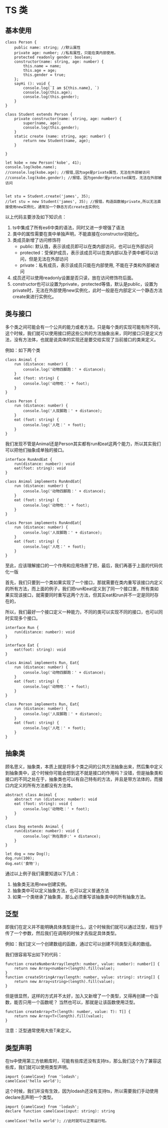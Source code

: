 # TS 类

## 基本使用

```
class Person {
    public name: string; //默认属性
    private age: number; //私有属性，只能在类内部使用，
    protected readonly gender: boolean;
    constructor(name: string, age: number) {
        this.name = name;
        this.age = age;
        this.gender = true;
    };
    sayHi (): void {
        console.log(`I am ${this.name}, `)
        console.log(this.age);
        console.log(this.gender);
    }
}

class Student extends Person {
    private constructor(name: string, age: number) {
        super(name, age);
        console.log(this.gender);
    }
    static create (name: string, age: number) {
        return new Student(name, age);
    }

}

let kobe = new Person('kobe', 41);
console.log(kobe.name);
//console.log(kobe.age); //报错,因为age是private属性，无法在外部被访问
//console.log(kobe.gender); //报错，因为gender是protected属性，无法在外部被访问


let stu = Student.create('james', 35);
//let stu = new Student('james', 35); //报错，构造函数被private,所以无法直接使用new实例化，通常加一个静态方式create去实例化

```

以上代码主要涉及如下知识点：

1. ts中集成了所有es6中类的语法，同时又进一步增强了语法
2. 类中的属性需要在类中单独声明，不能直接在constructor初始化。
3. 类成员新增了访问修饰符
    * public: 默认值，表示该成员即可以在类内部访问，也可以在外部访问
    * protected：受保护成员，表示该成员可以在类内部以及子类中都可以访问，但是无法在外部访问
    * private：私有成员，表示该成员只能在内部使用, 不能在子类和外部被访问
4. 成员还可以使用readonly设置是否只读，放在访问修饰符后面。
5. constructor也可以设置为private，protected等值，默认是public，设置为private时，无法在外部使用new实例化，此时一般是在内部定义一个静态方法create来进行实例化。


## 类与接口
多个类之间可能会有一个公共的能力或者方法，只是每个类的实现可能有所不同，这个时候，我们就可以使用接口把这些公共的方法抽象出来，同时接口只是定义方法，没有方法体，也就是说具体的实现还是要交给实现了当前接口的类来定义。

例如：如下两个类
```
class Animal {
    run (distance: number) {
        console.log('动物四脚跑：' + distance);
    }
    eat (foot: string) {
        console.log('动物吃：' + foot);
    }
}

class Person {
    run (distance: number) {
        console.log('人双脚跑：' + distance);
    }
    eat (foot: string) {
        console.log('人吃：' + foot);
    }
}
```
我们发现不管是Animal还是Person其实都有run和eat这两个能力，所以其实我们可以把他们抽象成单独的接口。

```
interface RunAndEat {
    run(distance: number): void
    eat(foot: string): void
}

class Animal implements RunAndEat{
    run (distance: number) {
        console.log('动物四脚跑：' + distance);
    }
    eat (foot: string) {
        console.log('动物吃：' + foot);
    }
}

class Person implements RunAndEat{
    run (distance: number) {
        console.log('人双脚跑：' + distance);
    }
    eat (foot: string) {
        console.log('人吃：' + foot);
    }
}
```
至此，应该理解接口的一个作用和应用场景了把，最后，我们再基于上面的代码优化一版

首先，我们只要到一个类如果实现了一个接口，那就需要在类内重写该接口内定义的所有方法，而上面的例子，我们把run和eat定义到了同一个接口里，所有类如果实现该接口，就需要同时重写这两个方法，但其实eat和run并不一定是同时存在的，

所以，我们最好一个接口定义一种能力，不同的类可以实现不同的接口，也可以同时实现多个接口。

```
interface Run {
    run(distance: number): void
}

interface Eat {
    eat(foot: string): void
}

class Animal implements Run, Eat{
    run (distance: number) {
        console.log('动物四脚跑：' + distance);
    }
    eat (foot: string) {
        console.log('动物吃：' + foot);
    }
}

class Person implements Run, Eat{
    run (distance: number) {
        console.log('人双脚跑：' + distance);
    }
    eat (foot: string) {
        console.log('人吃：' + foot);
    }
}
```

## 抽象类

顾名思义，抽象类，本质上就是将多个类之间的公共方法抽象出来，然后集中定义到抽象类中，这个时候你可能会想到这不就是接口的作用吗？没错，但是抽象类和接口的不同之处在于，抽象类也可以有自己特有的方法，并且是带方法体的，而接口内定义的所有方法都没有方法体。

```
abstract class Animal {
    abstract run (distance: number): void
    eat (foot: string): void {
        console.log('动物吃：' + foot);
    }
}

class Dog extends Animal {
    run(distance: number): void {
        console.log('狗在跑步:' + distance);
    }
}

let dog = new Dog();
dog.run(100);
dog.eat('食物');
```
通过以上例子我们需要知道以下几点：
1. 抽象类无法用new创建实例。
2. 抽象类中可以定义抽象方法，也可以定义普通方法
3. 如果一个类继承了抽象类，那么必须重写该抽象类中的所有抽象方法。



## 泛型
即我们在定义并不能明确具体类型是什么，这个时候我们就可以通过泛型，相当于传了一个参数，然后我们在调用的时候才去指定具体类型。


例如：我们定义一个创建数组的函数，通过它可以创建不同类型元素的数组。

我们很容易写出如下的代码：
```
function createNumberArray(length: number, value: number): number[] {
    return new Array<number>(length).fill(value);
}
function createStringArray(length: number, value: string): string[] {
    return new Array<string>(length).fill(value);
}
```
但是很显然，这样的方式并不太好，加入又新增了一个类型，又得再创建一个函数，能否只用一个函数呢？ 当然也可以，那就是让该函数使用泛型。

```
function createArray<T>(length: number, value: T): T[] {
    return new Array<T>(length).fill(value);
}
```
注意：泛型通常使用大些T来定义。


## 类型声明

在ts中使用第三方依赖库时，可能有些库还没有支持ts，那么我们这个为了兼容这些库，我们就可以使用类型声明。

```
import {camelCase} from 'lodash';
camelCase('hello world');
```
这个时候，我们并没有生效，因为lodash还没有支持ts，所以需要我们手动使用declare去声明一个类型。

```
import {camelCase} from 'lodash';
declare function camelCase(input: string): string

camelCase('hello world'); //此时就可以正常运行啦。
```
